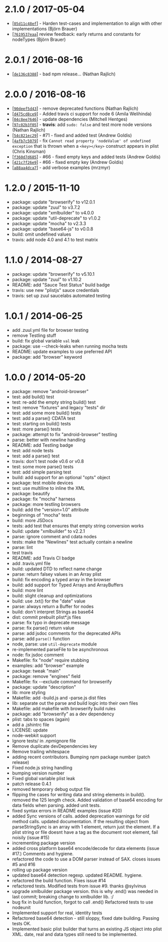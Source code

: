 2.1.0 / 2017-05-04
==================

* [[`85d11c48ef`](https://github.com/TooTallNate/plist.js/commit/85d11c48eff02312cbdd67f46fd8e74b0d372ca1)] - Harden test-cases and implementation to align with other implementations (Björn Brauer)
* [[`7619537eaa`]](https://github.com/TooTallNate/plist.js/commit/7619537eaa9e3e5a80829e759c004d2e017a07d2) review feedback: early returns and constants for nodeTypes (Björn Brauer)

2.0.1 / 2016-08-16
==================

* [[`de136c8388`](https://github.com/TooTallNate/plist/commit/de136c8388)] - bad npm release… (Nathan Rajlich)

2.0.0 / 2016-08-16
==================

* [[`90deef5d43`](https://github.com/TooTallNate/plist/commit/90deef5d43)] - remove deprecated functions (Nathan Rajlich)
* [[`d475cd8ce9`](https://github.com/TooTallNate/plist/commit/d475cd8ce9)] - Added travis ci support for node 6 (Amila Welihinda)
* [[`04c8ee7646`](https://github.com/TooTallNate/plist/commit/04c8ee7646)] - update dependencies (Mitchell Hentges)
* [[`97c02b3f05`](https://github.com/TooTallNate/plist/commit/97c02b3f05)] - **travis**: add `sudo: false` and test more node versions (Nathan Rajlich)
* [[`54c821ec29`](https://github.com/TooTallNate/plist/commit/54c821ec29)] - #71 - fixed and added test (Andrew Goldis)
* [[`4afb7c5079`](https://github.com/TooTallNate/plist/commit/4afb7c5079)] - fix `Cannot read property 'nodeValue' of undefined exception` that is thrown when a `<key></key>` construct appears in plist (Chris Kinsman)
* [[`f360d7d685`](https://github.com/TooTallNate/plist/commit/f360d7d685)] - #66 - fixed empty keys and added tests (Andrew Goldis)
* [[`421c7f26e9`](https://github.com/TooTallNate/plist/commit/421c7f26e9)] - #66 - fixed empty key (Andrew Goldis)
* [[`a88aa4dca7`](https://github.com/TooTallNate/plist/commit/a88aa4dca7)] - add verbose examples (mrzmyr)

1.2.0 / 2015-11-10
==================

  * package: update "browserify" to v12.0.1
  * package: update "zuul" to v3.7.2
  * package: update "xmlbuilder" to v4.0.0
  * package: update "util-deprecate" to v1.0.2
  * package: update "mocha" to v2.3.3
  * package: update "base64-js" to v0.0.8
  * build: omit undefined values
  * travis: add node 4.0 and 4.1 to test matrix

1.1.0 / 2014-08-27
==================

  * package: update "browserify" to v5.10.1
  * package: update "zuul" to v1.10.2
  * README: add "Sauce Test Status" build badge
  * travis: use new "plistjs" sauce credentials
  * travis: set up zuul saucelabs automated testing

1.0.1 / 2014-06-25
==================

  * add .zuul.yml file for browser testing
  * remove Testling stuff
  * build: fix global variable `val` leak
  * package: use --check-leaks when running mocha tests
  * README: update examples to use preferred API
  * package: add "browser" keyword

1.0.0 / 2014-05-20
==================

  * package: remove "android-browser"
  * test: add <dict> build() test
  * test: re-add the empty string build() test
  * test: remove "fixtures" and legacy "tests" dir
  * test: add some more build() tests
  * test: add a parse() CDATA test
  * test: starting on build() tests
  * test: more parse() tests
  * package: attempt to fix "android-browser" testling
  * parse: better <data> with newline handling
  * README: add Testling badge
  * test: add <data> node tests
  * test: add a <date> parse() test
  * travis: don't test node v0.6 or v0.8
  * test: some more parse() tests
  * test: add simple <string> parsing test
  * build: add support for an optional "opts" object
  * package: test mobile devices
  * test: use multiline to inline the XML
  * package: beautify
  * package: fix "mocha" harness
  * package: more testling browsers
  * build: add the "version=1.0" attribute
  * beginnings of "mocha" tests
  * build: more JSDocs
  * tests: add test that ensures that empty string conversion works
  * build: update "xmlbuilder" to v2.2.1
  * parse: ignore comment and cdata nodes
  * tests: make the "Newlines" test actually contain a newline
  * parse: lint
  * test travis
  * README: add Travis CI badge
  * add .travis.yml file
  * build: updated DTD to reflect name change
  * parse: return falsey values in an Array plist
  * build: fix encoding a typed array in the browser
  * build: add support for Typed Arrays and ArrayBuffers
  * build: more lint
  * build: slight cleanup and optimizations
  * build: use .txt() for the "date" value
  * parse: always return a Buffer for <data> nodes
  * build: don't interpret Strings as base64
  * dist: commit prebuilt plist*.js files
  * parse: fix typo in deprecate message
  * parse: fix parse() return value
  * parse: add jsdoc comments for the deprecated APIs
  * parse: add `parse()` function
  * node, parse: use `util-deprecate` module
  * re-implemented parseFile to be asynchronous
  * node: fix jsdoc comment
  * Makefile: fix "node" require stubbing
  * examples: add "browser" example
  * package: tweak "main"
  * package: remove "engines" field
  * Makefile: fix --exclude command for browserify
  * package: update "description"
  * lib: more styling
  * Makefile: add -build.js and -parse.js dist files
  * lib: separate out the parse and build logic into their own files
  * Makefile: add makefile with browserify build rules
  * package: add "browserify" as a dev dependency
  * plist: tabs to spaces (again)
  * add a .jshintrc file
  * LICENSE: update
  * node-webkit support
  * Ignore tests/ in .npmignore file
  * Remove duplicate devDependencies key
  * Remove trailing whitespace
  * adding recent contributors. Bumping npm package number (patch release)
  * Fixed node.js string handling
  * bumping version number
  * Fixed global variable plist leak
  * patch release 0.4.1
  * removed temporary debug output file
  * flipping the cases for writing data and string elements in build(). removed the 125 length check. Added validation of base64 encoding for data fields when parsing. added unit tests.
  * fixed syntax errors in README examples (issue #20)
  * added Sync versions of calls. added deprecation warnings for old method calls. updated documentation. If the resulting object from parseStringSync is an array with 1 element, return just the element. If a plist string or file doesnt have a <plist> tag as the document root element, fail noisily (issue #15)
  * incrementing package version
  * added cross platform base64 encode/decode for data elements (issue #17.) Comments and hygiene.
  * refactored the code to use a DOM parser instead of SAX. closes issues #5 and #16
  * rolling up package version
  * updated base64 detection regexp. updated README. hygiene.
  * refactored the build function. Fixes issue #14
  * refactored tests. Modified tests from issue #9. thanks @sylvinus
  * upgrade xmlbuilder package version. this is why .end() was needed in last commit; breaking change to xmlbuilder lib. :/
  * bug fix in build function, forgot to call .end() Refactored tests to use nodeunit
  * Implemented support for real, identity tests
  * Refactored base64 detection - still sloppy, fixed date building. Passing tests OK.
  * Implemented basic plist builder that turns an existing JS object into plist XML. date, real and data types still need to be implemented.
